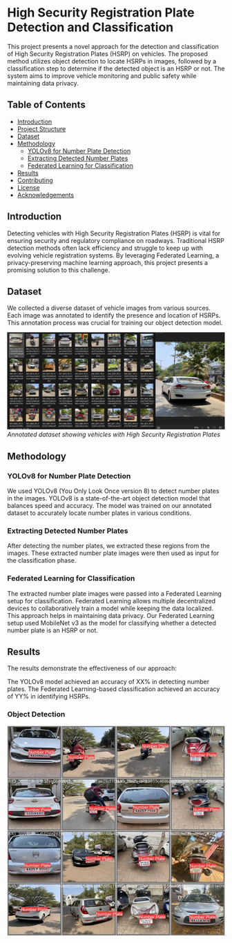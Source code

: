 # High Security Registration Plate Detection and Classification

This project presents a novel approach for the detection and classification of High Security Registration Plates (HSRP) on vehicles. The proposed method utilizes object detection to locate HSRPs in images, followed by a classification step to determine if the detected object is an HSRP or not. The system aims to improve vehicle monitoring and public safety while maintaining data privacy.

## Table of Contents

- [Introduction](#introduction)
- [Project Structure](#project-structure)
- [Dataset](#dataset)
- [Methodology](#methodology)
  - [YOLOv8 for Number Plate Detection](#yolov8-for-number-plate-detection)
  - [Extracting Detected Number Plates](#extracting-detected-number-plates)
  - [Federated Learning for Classification](#federated-learning-for-classification)
- [Results](#results)
- [Contributing](#contributing)
- [License](#license)
- [Acknowledgements](#acknowledgements)


## Introduction

Detecting vehicles with High Security Registration Plates (HSRP) is vital for ensuring security and regulatory compliance on roadways. Traditional HSRP detection methods often lack efficiency and struggle to keep up with evolving vehicle registration systems. By leveraging Federated Learning, a privacy-preserving machine learning approach, this project presents a promising solution to this challenge.

## Dataset
We collected a diverse dataset of vehicle images from various sources. Each image was annotated to identify the presence and location of HSRPs. This annotation process was crucial for training our object detection model.

![Dataset](https://github.com/girish0903/HSRP-Detection-and-Classification/blob/main/Picture1.jpg)
*Annotated dataset showing vehicles with High Security Registration Plates*

## Methodology
### YOLOv8 for Number Plate Detection

We used YOLOv8 (You Only Look Once version 8) to detect number plates in the images. YOLOv8 is a state-of-the-art object detection model that balances speed and accuracy. The model was trained on our annotated dataset to accurately locate number plates in various conditions.

### Extracting Detected Number Plates

After detecting the number plates, we extracted these regions from the images. These extracted number plate images were then used as input for the classification phase.

### Federated Learning for Classification

The extracted number plate images were passed into a Federated Learning setup for classification. Federated Learning allows multiple decentralized devices to collaboratively train a model while keeping the data localized. This approach helps in maintaining data privacy. Our Federated Learning setup used MobileNet v3 as the model for classifying whether a detected number plate is an HSRP or not.

## Results

The results demonstrate the effectiveness of our approach:

The YOLOv8 model achieved an accuracy of XX% in detecting number plates.
The Federated Learning-based classification achieved an accuracy of YY% in identifying HSRPs.

### Object Detection 

![yolo](https://github.com/girish0903/HSRP-Detection-and-Classification/blob/main/Picture2.jpg)

